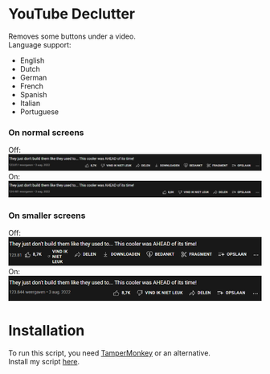 # YouTube Declutter
Removes some buttons under a video.\
Language support:
- English
- Dutch
- German
- French
- Spanish
- Italian
- Portuguese

### On normal screens
Off:\
![Screen Normal Off](img/screen_normal_off.png?raw=true "Screen Normal Off")\
On:\
![Screen Normal On](img/screen_normal_on.png?raw=true "Screen Normal On")

### On smaller screens
Off:\
![Screen Smaller Off](img/screen_smaller_off.png?raw=true "Screen Smaller Off")\
On:\
![Screen Smaller On](img/screen_smaller_on.png?raw=true "Screen Smaller On")

# Installation
To run this script, you need [TamperMonkey](https://www.tampermonkey.net/) or an alternative.\
Install my script [here](https://greasyfork.org/en/scripts/445165-youtube-declutter).
